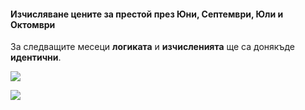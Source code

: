#### Изчисляване цените за престой през Юни, Септември, Юли и Октомври

За следващите месеци **логиката** и **изчисленията** ще са донякъде **идентични**. 

![](/assets/chapter-4-2-images/05.Hotel-room-04.png)

![](/assets/chapter-4-2-images/05.Hotel-room-05.png)